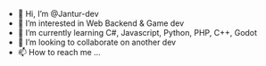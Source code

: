 - 👋 Hi, I’m @Jantur-dev
- 👀 I’m interested in Web Backend & Game dev
- 🌱 I’m currently learning C#, Javascript, Python, PHP, C++, Godot
- 💞️ I’m looking to collaborate on another dev
- 📫 How to reach me ...


